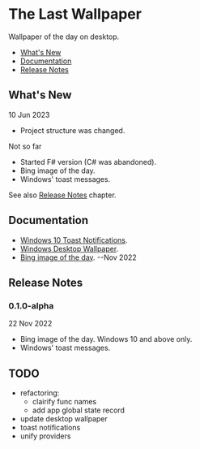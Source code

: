 # The Last Wallpaper

Wallpaper of the day on desktop.

- [What's New](#whats-new)
- [Documentation](#documentation)
- [Release Notes](#release-notes)

## What's New

10 Jun 2023

- Project structure was changed.

Not so far

- Started F# version (C# was abandoned).
- Bing image of the day.
- Windows' toast messages.

See also [Release Notes](#release-notes) chapter.

## Documentation

- [Windows 10 Toast Notifications](/doc/win10_toast_notifications.md).
- [Windows Desktop Wallpaper](/doc/windows_desktop_wallpaper.md).
- [Bing image of the day](/doc/bing_nov-2022.md). --Nov 2022

## Release Notes

<!-- omit in toc -->
### 0.1.0-alpha

22 Nov 2022

- Bing image of the day. Windows 10 and above only.
- Windows' toast messages.

<!-- omit in toc -->
## TODO

- refactoring:
    - clairify funс names
    - add app global state record
- update desktop wallpaper
- toast notifications
- unify providers
